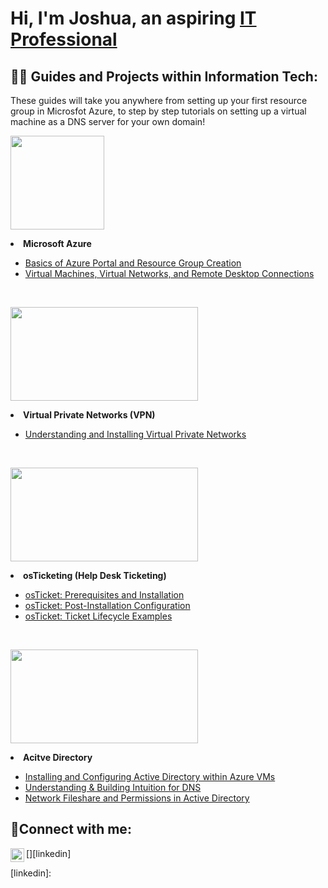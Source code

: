 <h1>Hi, I'm Joshua, an aspiring <a href="https://linkedin.com">IT Professional</a></h1>

<h2>👨‍💻 Guides and Projects within Information Tech:</h2>
These guides will take you anywhere from setting up your first resource group in Microsfot Azure, to step by step tutorials on setting up a virtual machine as a DNS server for your own domain!

 <p align="left">
  <img width="150" height="150" src="https://github.com/joshuafinchCC/joshuafinchcc/assets/155266044/3274e44f-b1fd-477d-b7ae-db6d45f23c64">
</p>

<li><b>Microsoft Azure</b></li>
  <ul>
  <li><a href = "https://github.com/joshuafinchCC/azure-portal/tree/main">Basics of Azure Portal and Resource Group Creation</a></li>
  <li><a href = "https://github.com/joshuafinchCC/VM-VN-RDC">Virtual Machines, Virtual Networks, and Remote Desktop Connections</a></li>
  </ul>
  <br>

 <p align="left">
  <img width="300" height="150" src="https://github.com/joshuafinchCC/joshuafinchcc/assets/155266044/72dd271b-6f67-42f2-958c-5ae9b927b6e9">
</p>

<li><b>Virtual Private Networks (VPN)</b></li>
<ul>
  <li><a href = "https://github.com/joshuafinchCC/vpn">Understanding and Installing Virtual Private Networks</a></li>
</ul>
<br>

<p align="left">
  <img width="300" height="150" src="https://camo.githubusercontent.com/8affb964fadfc34bfb29e7b9a5a8a8d85814dbd49fdcbb325535c8397e829806/68747470733a2f2f692e696d6775722e636f6d2f436c7a6a3758732e706e67">
</p>

<li><b>osTicketing (Help Desk Ticketing)</b></li>
  <ul>
  <li><a href = "https://github.com/joshuafinchCC/osticket-prereqs">osTicket: Prerequisites and Installation</a></li>
  <li><a href = "https://github.com/joshuafinchCC/osticket-installation">osTicket: Post-Installation Configuration</a></li>
  <li><a href = "">osTicket: Ticket Lifecycle Examples</a></li>
  </ul>
  <br>

<p align="left">
  <img width="300" height="150" src="https://github.com/joshuafinchCC/joshuafinchcc/assets/155266044/8a495ae0-954c-4655-b330-4547b88784ba">
</p>

<li><b>Acitve Directory</b>
</li>
  <ul>
  <li><a href = "">Installing and Configuring Active Directory within Azure VMs</a></li>
  <li><a href = "">Understanding & Building Intuition for DNS</a></li>
  <li><a href = "">Network Fileshare and Permissions in Active Directory</a></li>
  </ul>

<h2>🤳Connect with me:</h2>

[<img align="left" alt="Josh | LinkedIn" width="22px" src="https://cdn.jsdelivr.net/npm/simple-icons@v3/icons/linkedin.svg" />][linkedin]

[linkedin]: 
